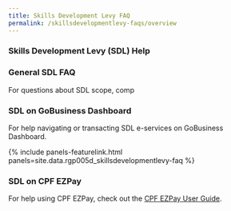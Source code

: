 ```yaml
---
title: Skills Development Levy FAQ
permalink: /skillsdevelopmentlevy-faqs/overview
---
```


### Skills Development Levy (SDL) Help

### General SDL FAQ

For questions about SDL scope, comp

### SDL on GoBusiness Dashboard

For help navigating or transacting SDL e-services on GoBusiness Dashboard.

{% include panels-featurelink.html panels=site.data.rgp005d_skillsdevelopmentlevy-faq %}

### SDL on  CPF EZPay

For help using CPF EZPay, check out the [CPF EZPay User Guide](www.placeholder.com).